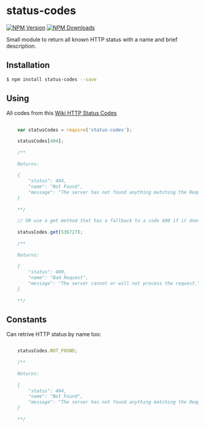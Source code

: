 # status-codes

  [![NPM Version][npm-image]][npm-url]
  [![NPM Downloads][downloads-image]][downloads-url]

Small module to return all known HTTP status with a name and brief description.

## Installation

```bash
$ npm install status-codes --save
```
## Using

All codes from this [Wiki HTTP Status Codes](http://en.wikipedia.org/wiki/List_of_HTTP_status_codes)

```javascript
    
    var statusCodes = require('status-codes');

	statusCodes[404];
		
	/** 
	
	Returns:
	
	{
		"status": 404,
		"name": "Not Found",
		"message": "The server has not found anything matching the Request-URI."
	}
	
	**/
	
	// OR use a get method that has a fallback to a code 400 if it doesn't find a valid code
	
	statusCodes.get(536727);
	
	/** 
	
	Returns:
	
	{
		"status": 400,
		"name": "Bad Request",
		"message": "The server cannot or will not process the request."
	}
	
	**/

```

## Constants

Can retrive HTTP status by name too:

```javascript

	statusCodes.NOT_FOUND;
		
	/** 
	
	Returns:
	
	{
		"status": 404,
		"name": "Not Found",
		"message": "The server has not found anything matching the Request-URI."
	}
	
	**/

```

[npm-image]: https://img.shields.io/npm/v/status-codes.svg?style=flat
[npm-url]: https://npmjs.org/package/status-codes
[downloads-image]: https://img.shields.io/npm/dm/status-codes.svg?style=flat
[downloads-url]: https://npmjs.org/package/status-codes
[travis-image]: https://img.shields.io/travis/strongloop/status-codes.svg?style=flat
[travis-url]: https://travis-ci.org/strongloop/status-codes
[coveralls-image]: https://img.shields.io/coveralls/strongloop/status-codes?style=flat
[coveralls-url]: https://coveralls.io/r/strongloop/status-codes?branch=master
